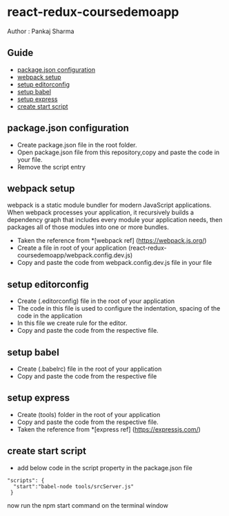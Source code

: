 # react-redux-coursedemoapp
Author :  Pankaj Sharma
## Guide

* [package.json configuration](#package.json-configuration)
* [webpack setup](#webpack-setup)
* [setup editorconfig](#setup-editorconfig)
* [setup babel](#setup-babel)
* [setup express](#setup-express)
* [create start script](#create-start-script)

## package.json configuration
- Create package.json file in the root folder.
- Open package.json file from this repository,copy and paste the code in your file.
- Remove the script entry

## webpack setup
webpack is a static module bundler for modern JavaScript applications. When webpack processes your application, it recursively builds a dependency graph that includes every module your application needs, then packages all of those modules into one or more bundles.

- Taken the reference from *[webpack ref] (https://webpack.js.org/)
- Create a file in root of your application (react-redux-coursedemoapp/webpack.config.dev.js)
- Copy and paste the code from webpack.config.dev.js file in your file

## setup editorconfig
- Create (.editorconfig) file in the root of your application
- The code in this file is used to configure the indentation, spacing of the code in the application
- In this file we create rule for the editor.
- Copy and paste the code from the respective file.

## setup babel
- Create (.babelrc) file in the root of your application
- Copy and paste the code from the respective file

## setup express
- Create (tools) folder in the root of your application
- Copy and paste the code from the respective file.
- Taken the reference from *[express ref] (https://expressjs.com/)

## create start script
- add below code in the script property in the package.json file
```
"scripts": {
  "start":"babel-node tools/srcServer.js"
 }
```
now run the npm start command on the terminal window
